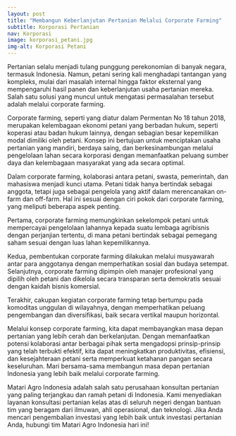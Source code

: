 ```yaml
---
layout: post
title: "Membangun Keberlanjutan Pertanian Melalui Corporate Farming"
subtitle: Korporasi Pertanian
nav: Korporasi
image: korporasi_petani.jpg
img-alt: Korporasi Petani
---
```


Pertanian selalu menjadi tulang punggung perekonomian di banyak negara, termasuk Indonesia. Namun, petani sering kali menghadapi tantangan yang kompleks, mulai dari masalah internal hingga faktor eksternal yang mempengaruhi hasil panen dan keberlanjutan usaha pertanian mereka. Salah satu solusi yang muncul untuk mengatasi permasalahan tersebut adalah melalui corporate farming.

Corporate farming, seperti yang diatur dalam Permentan No 18 tahun 2018, merupakan kelembagaan ekonomi petani yang berbadan hukum, seperti koperasi atau badan hukum lainnya, dengan sebagian besar kepemilikan modal dimiliki oleh petani. Konsep ini bertujuan untuk menciptakan usaha pertanian yang mandiri, berdaya saing, dan berkesinambungan melalui pengelolaan lahan secara korporasi dengan memanfaatkan peluang sumber daya dan kelembagaan masyarakat yang ada secara optimal.

Dalam corporate farming, kolaborasi antara petani, swasta, pemerintah, dan mahasiswa menjadi kunci utama. Petani tidak hanya bertindak sebagai anggota, tetapi juga sebagai pengelola yang aktif dalam merencanakan on-farm dan off-farm. Hal ini sesuai dengan ciri pokok dari corporate farming, yang meliputi beberapa aspek penting.

Pertama, corporate farming memungkinkan sekelompok petani untuk mempercayai pengelolaan lahannya kepada suatu lembaga agribisnis dengan perjanjian tertentu, di mana petani bertindak sebagai pemegang saham sesuai dengan luas lahan kepemilikannya. 

Kedua, pembentukan corporate farming dilakukan melalui musyawarah antar para anggotanya dengan memperhatikan sosial dan budaya setempat. Selanjutnya, corporate farming dipimpin oleh manajer profesional yang dipilih oleh petani dan dikelola secara transparan serta demokratis sesuai dengan kaidah bisnis komersial. 

Terakhir, cakupan kegiatan corporate farming tetap bertumpu pada komoditas unggulan di wilayahnya, dengan memperhatikan peluang pengembangan dan diversifikasi, baik secara vertikal maupun horizontal.

Melalui konsep corporate farming, kita dapat membayangkan masa depan pertanian yang lebih cerah dan berkelanjutan. Dengan memanfaatkan potensi kolaborasi antar berbagai pihak serta mengadopsi prinsip-prinsip yang telah terbukti efektif, kita dapat meningkatkan produktivitas, efisiensi, dan kesejahteraan petani serta memperkuat ketahanan pangan secara keseluruhan. Mari bersama-sama membangun masa depan pertanian Indonesia yang lebih baik melalui corporate farming.

Matari Agro Indonesia adalah salah satu perusahaan konsultan pertanian yang paling terjangkau dan ramah petani di Indonesia. Kami menyediakan layanan konsultasi pertanian kelas atas di seluruh negeri dengan bantuan tim yang beragam dari ilmuwan, ahli operasional, dan teknologi. Jika Anda mencari pengembalian investasi yang lebih baik untuk investasi pertanian Anda, hubungi tim Matari Agro Indonesia hari ini!
